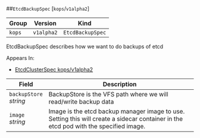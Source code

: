 ##`EtcdBackupSpec` [`kops`/`v1alpha2`]

Group        | Version     | Kind
------------ | ---------- | -----------
`kops` | `v1alpha2` | `EtcdBackupSpec`



EtcdBackupSpec describes how we want to do backups of etcd

<aside class="notice">
Appears In:

<ul> 
<li><a href="#etcdclusterspec-v1alpha2-kops">EtcdClusterSpec kops/v1alpha2</a></li>
</ul></aside>

Field        | Description
------------ | -----------
`backupStore`<br /> *string*    | BackupStore is the VFS path where we will read/write backup data
`image`<br /> *string*    | Image is the etcd backup manager image to use.  Setting this will create a sidecar container in the etcd pod with the specified image.

